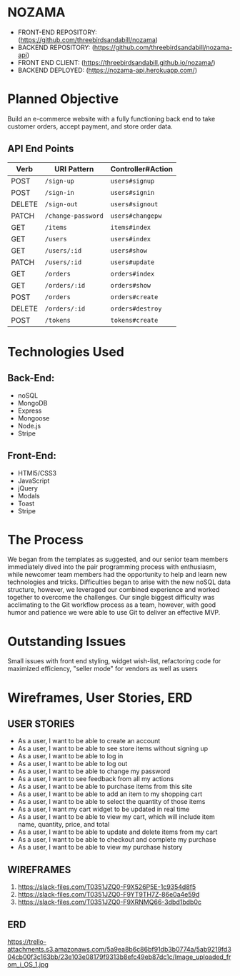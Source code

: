 # NOZAMA
- FRONT-END REPOSITORY: (https://github.com/threebirdsandabill/nozama)
- BACKEND REPOSITORY:  (https://github.com/threebirdsandabill/nozama-api)
- FRONT END CLIENT: (https://threebirdsandabill.github.io/nozama/)
- BACKEND DEPLOYED: (https://nozama-api.herokuapp.com/)

# Planned Objective

Build an e-commerce website with a fully functioning back end to take customer orders, accept payment, and store order data.

## API End Points

| Verb   | URI Pattern                 | Controller#Action         |
|--------|-----------------------------|---------------------------|
| POST   | `/sign-up`                  | `users#signup`            |
| POST   | `/sign-in`                  | `users#signin`            |
| DELETE | `/sign-out`                 | `users#signout`           |
| PATCH  | `/change-password`          | `users#changepw`          |
| GET    | `/items`                    | `items#index`             |
| GET    | `/users`                    | `users#index`             |
| GET    | `/users/:id`                | `users#show`              |
| PATCH  | `/users/:id`                | `users#update`            |
| GET    | `/orders`                   | `orders#index`            |
| GET    | `/orders/:id`               | `orders#show`             |
| POST   | `/orders`                   | `orders#create`           |
| DELETE | `/orders/:id`               | `orders#destroy`          |
| POST   | `/tokens`                   | `tokens#create`           |

# Technologies Used

## Back-End:
- noSQL
- MongoDB
- Express
- Mongoose
- Node.js
- Stripe

## Front-End:
- HTMl5/CSS3
- JavaScript
- jQuery
- Modals
- Toast
- Stripe

# The Process

We began from the templates as suggested, and our senior team members immediately dived into the pair programming process with enthusiasm, while newcomer team members had the opportunity to help and learn new technologies and tricks.  Difficulties began to arise with the new noSQL data structure, however, we leveraged our combined experience and worked together to overcome the challenges.  Our single biggest difficulty was acclimating to the Git workflow process as a team, however, with good humor and patience we were able to use Git to deliver an effective MVP.

# Outstanding Issues

Small issues with front end styling, widget wish-list, refactoring code for maximized efficiency, "seller mode" for vendors as well as users

# Wireframes, User Stories, ERD

## USER STORIES

- As a user, I want to be able to create an account
- As a user, I want to be able to see store items without signing up
- As a user, I want to be able to log in
- As a user, I want to be able to log out
- As a user, I want to be able to change my password
- As a user, I want to see feedback from all my actions
- As a user, I want to be able to purchase items from this site
- As a user, I want to be able to add an item to my shopping cart
- As a user, I want to be able to select the quantity of those items
- As a user, I want my cart widget to be updated in real time
- As a user, I want to be able to view my cart, which will include item name, quantity, price, and total
- As a user, I want to be able to update and delete items from my cart
- As a user, I want to be able to checkout and complete my purchase
- As a user, I want to be able to view my purchase history

## WIREFRAMES

1. https://slack-files.com/T0351JZQ0-F9X526P5E-1c9354d8f5
2. https://slack-files.com/T0351JZQ0-F9YT9TH7Z-86e0a4e59d
3. https://slack-files.com/T0351JZQ0-F9XRNMQ66-3dbd1bdb0c

## ERD

https://trello-attachments.s3.amazonaws.com/5a9ea8b6c86bf91db3b0774a/5ab9219fd304cb00f3c163bb/23e103e08179f9313b8efc49eb87dc1c/Image_uploaded_from_i_OS_1.jpg
